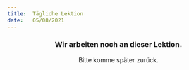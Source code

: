 ```yaml
---
title:  Tägliche Lektion
date:   05/08/2021
---
```


### <center>Wir arbeiten noch an dieser Lektion.</center>
<center>Bitte komme später zurück.</center>